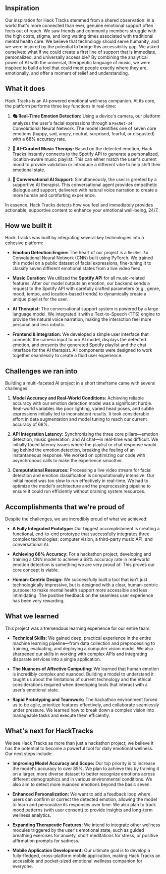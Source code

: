 ## Inspiration
Our inspiration for Hack Tracks stemmed from a shared observation: in a world that's more connected than ever, genuine emotional support often feels out of reach. We saw friends and community members struggle with the high costs, stigma, and long waiting times associated with traditional mental health care. We believe that technology should serve humanity, and we were inspired by the potential to bridge this accessibility gap. We asked ourselves: what if we could create a first line of support that is immediate, personalized, and universally accessible? By combining the analytical power of AI with the universal, therapeutic language of music, we were inspired to build a tool that could meet people exactly where they are, emotionally, and offer a moment of relief and understanding.

## What it does
Hack Tracks is an AI-powered emotional wellness companion. At its core, the platform performs three key functions in real-time:

1.  **🎭 Real-Time Emotion Detection:** Using a device's camera, our platform analyzes the user's facial expressions through a `ResNet-34` Convolutional Neural Network. The model identifies one of seven core emotions (happy, sad, angry, neutral, surprised, fearful, or disgusted) with a 68% accuracy rate.

2.  **🎵 AI-Curated Music Therapy:** Based on the detected emotion, Hack Tracks instantly connects to the Spotify API to generate a personalized, location-aware music playlist. This can either match the user's current mood to provide validation or introduce a different vibe to help shift their emotional state.

3.  **🤖 Conversational AI Support:** Simultaneously, the user is greeted by a supportive AI therapist. This conversational agent provides empathetic dialogue and support, delivered with natural voice narration to create a more human and comforting experience.

In essence, Hack Tracks detects how you feel and immediately provides actionable, supportive content to enhance your emotional well-being, 24/7.

## How we built it
Hack Tracks was built by integrating several key technologies into a cohesive platform:

* **Emotion Detection Engine:** The heart of our project is a `ResNet-34` Convolutional Neural Network (CNN) built using PyTorch. We trained this model on a public dataset of facial expressions, fine-tuning it to classify seven different emotional states from a live video feed.

* **Music Curation:** We utilized the **Spotify API** for all music-related features. After our model outputs an emotion, our backend sends a request to the Spotify API with carefully crafted parameters (e.g., genre, mood, tempo, and location-based trends) to dynamically create a unique playlist for the user.

* **AI Therapist:** The conversational support system is powered by a large language model. We integrated it with a Text-to-Speech (TTS) engine to provide the natural voice narration, making the interaction feel more personal and less robotic.

* **Frontend & Integration:** We developed a simple user interface that connects the camera input to our AI model, displays the detected emotion, and presents the generated Spotify playlist and the chat interface for the AI therapist. All components were designed to work together seamlessly to create a fluid user experience.

## Challenges we ran into
Building a multi-faceted AI project in a short timeframe came with several challenges:

1.  **Model Accuracy and Real-World Conditions:** Achieving reliable accuracy with our emotion detection model was a significant hurdle. Real-world variables like poor lighting, varied head poses, and subtle expressions initially led to inconsistent results. It took considerable effort in data augmentation and model tuning to reach our current accuracy of 68%.

2.  **API Integration Latency:** Synchronizing the three core pillars—emotion detection, music generation, and AI chat—in real-time was difficult. We initially faced latency issues where the playlist or chat response would lag behind the emotion detection, breaking the feeling of an instantaneous response. We worked on optimizing our code with asynchronous calls to make the experience smoother.

3.  **Computational Resources:** Processing a live video stream for facial detection and emotion classification is computationally intensive. Our initial model was too slow to run effectively in real-time. We had to optimize the model's architecture and the preprocessing pipeline to ensure it could run efficiently without draining system resources.

## Accomplishments that we're proud of
Despite the challenges, we are incredibly proud of what we achieved:

* **A Fully Integrated Prototype:** Our biggest accomplishment is creating a functional, end-to-end prototype that successfully integrates three complex technologies: computer vision, a third-party music API, and conversational AI.

* **Achieving 68% Accuracy:** For a hackathon project, developing and training a CNN model to achieve a 68% accuracy rate in real-world emotion detection is something we are very proud of. This proves our core concept is viable.

* **Human-Centric Design:** We successfully built a tool that isn't just technologically impressive, but is designed with a clear, human-centric purpose: to make mental health support more accessible and less intimidating. The positive feedback on the seamless user experience has been very rewarding.

## What we learned
This project was a tremendous learning experience for our entire team.

* **Technical Skills:** We gained deep, practical experience in the entire machine learning pipeline—from data collection and preprocessing to training, evaluating, and deploying a computer vision model. We also sharpened our skills in working with complex APIs and integrating disparate services into a single application.

* **The Nuances of Affective Computing:** We learned that human emotion is incredibly complex and nuanced. Building a model to understand it taught us about the limitations of current technology and the ethical considerations required when developing tools that interact with a user's emotional state.

* **Rapid Prototyping and Teamwork:** The hackathon environment forced us to be agile, prioritize features effectively, and collaborate seamlessly under pressure. We learned how to break down a complex vision into manageable tasks and execute them efficiently.

## What's next for HackTracks
We see Hack Tracks as more than just a hackathon project; we believe it has the potential to become a powerful tool for daily emotional wellness. Our next steps include:

* **Improving Model Accuracy and Scope:** Our top priority is to increase the model's accuracy to over $85\%$. We plan to achieve this by training it on a larger, more diverse dataset to better recognize emotions across different demographics and in various environmental conditions. We also aim to detect more nuanced emotions beyond the basic seven.

* **Enhanced Personalization:** We want to add a feedback loop where users can confirm or correct the detected emotion, allowing the model to learn and personalize its responses over time. We also plan to track mood patterns (with user consent) to provide insights and long-term wellness analytics.

* **Expanding Therapeutic Features:** We intend to integrate other wellness modules triggered by the user's emotional state, such as guided breathing exercises for anxiety, short meditations for stress, or positive affirmation prompts for sadness.

* **Mobile Application Development:** Our ultimate goal is to develop a fully-fledged, cross-platform mobile application, making Hack Tracks an accessible and pocket-sized emotional wellness companion for everyone.